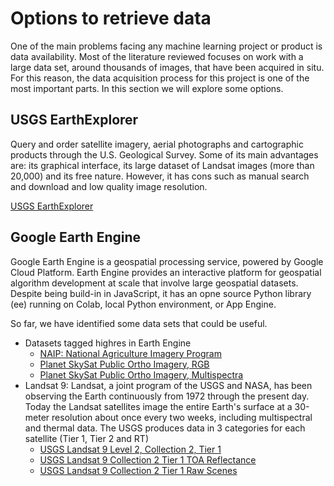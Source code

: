 # Options to retrieve data

One of the main problems facing any machine learning project or product is data availability. Most of the literature reviewed focuses on work with a large data set, around thousands of images, that have been acquired in situ. For this reason, the data acquisition process for this project is one of the most important parts. In this section we will explore some options.

## USGS EarthExplorer
Query and order satellite imagery, aerial photographs and cartographic products through the U.S. Geological Survey. Some of its main advantages are: its graphical interface, its large dataset of Landsat images (more than 20,000) and its free nature. However, it has cons such as manual search and download and low quality image resolution.

[USGS EarthExplorer](https://earthexplorer.usgs.gov/)

## Google Earth Engine
Google Earth Engine is a geospatial processing service, powered by Google Cloud Platform. Earth Engine provides an interactive platform for geospatial algorithm development at scale that involve large geospatial datasets. Despite being build-in in JavaScript, it has an opne source Python library (ee) running on Colab, local Python environment, or App Engine.

So far, we have identified some data sets that could be useful.

- Datasets tagged highres in Earth Engine
    - [NAIP: National Agriculture Imagery Program](https://developers.google.com/earth-engine/datasets/catalog/USDA_NAIP_DOQQ#description)
    - [Planet SkySat Public Ortho Imagery, RGB](https://developers.google.com/earth-engine/datasets/catalog/SKYSAT_GEN-A_PUBLIC_ORTHO_RGB)
    - [Planet SkySat Public Ortho Imagery, Multispectra](https://developers.google.com/earth-engine/datasets/catalog/SKYSAT_GEN-A_PUBLIC_ORTHO_MULTISPECTRAL)
- Landsat 9: Landsat, a joint program of the USGS and NASA, has been observing the Earth continuously from 1972 through the present day. Today the Landsat satellites image the entire Earth's surface at a 30-meter resolution about once every two weeks, including multispectral and thermal data. The USGS produces data in 3 categories for each satellite (Tier 1, Tier 2 and RT)
    - [USGS Landsat 9 Level 2, Collection 2, Tier 1](https://developers.google.com/earth-engine/datasets/catalog/LANDSAT_LC09_C02_T1_L2)
    - [USGS Landsat 9 Collection 2 Tier 1 TOA Reflectance](https://developers.google.com/earth-engine/datasets/catalog/LANDSAT_LC09_C02_T1_TOA)
    - [USGS Landsat 9 Collection 2 Tier 1 Raw Scenes](https://developers.google.com/earth-engine/datasets/catalog/LANDSAT_LC09_C02_T1)